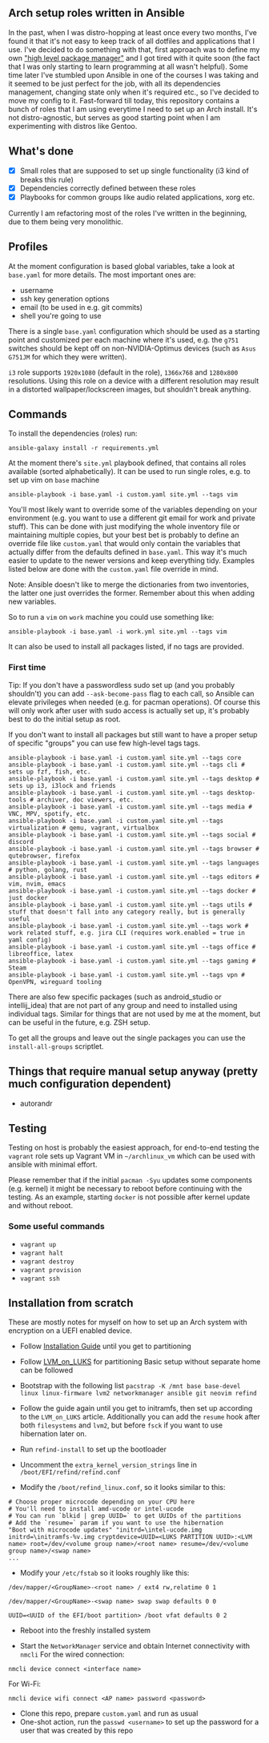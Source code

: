## Arch setup roles written in Ansible

In the past, when I was distro-hopping at least once every two months, I've found it that it's not easy to keep track of all dotfiles and applications that I use.
I've decided to do something with that, first approach was to define my own ["high level package manager"](https://github.com/dezeroku/i3_config) and I got tired with it quite soon (the fact that I was only starting to learn programming at all wasn't helpful).
Some time later I've stumbled upon Ansible in one of the courses I was taking and it seemed to be just perfect for the job, with all its dependencies management, changing state only when it's required etc., so I've decided to move my config to it.
Fast-forward till today, this repository contains a bunch of roles that I am using everytime I need to set up an Arch install.
It's not distro-agnostic, but serves as good starting point when I am experimenting with distros like Gentoo.

## What's done

- [x] Small roles that are supposed to set up single functionality (i3 kind of breaks this rule)
- [x] Dependencies correctly defined between these roles
- [x] Playbooks for common groups like audio related applications, xorg etc.

Currently I am refactoring most of the roles I've written in the beginning, due to them being very monolithic.

## Profiles

At the moment configuration is based global variables, take a look at `base.yaml` for more details. The most important ones are:

- username
- ssh key generation options
- email (to be used in e.g. git commits)
- shell you're going to use

There is a single `base.yaml` configuration which should be used as a starting point and customized per each machine where it's used, e.g. the `g751` switches should be kept off on non-NVIDIA-Optimus devices (such as `Asus G751JM` for which they were written).

`i3` role supports `1920x1080` (default in the role), `1366x768` and `1280x800` resolutions.
Using this role on a device with a different resolution may result in a distorted wallpaper/lockscreen images, but shouldn't break anything.

## Commands

To install the dependencies (roles) run:

```
ansible-galaxy install -r requirements.yml
```

At the moment there's `site.yml` playbook defined, that contains all roles available (sorted alphabetically).
It can be used to run single roles, e.g. to set up vim on `base` machine

```
ansible-playbook -i base.yaml -i custom.yaml site.yml --tags vim
```

You'll most likely want to override some of the variables depending on your environment (e.g. you want to use a different git email for work and private stuff).
This can be done with just modifying the whole inventory file or maintaining multiple copies, but your best bet is probably to define an override file like `custom.yaml`
that would only contain the variables that actually differ from the defaults defined in `base.yaml`.
This way it's much easier to update to the newer versions and keep everything tidy.
Examples listed below are done with the `custom.yaml` file override in mind.

Note: Ansible doesn't like to merge the dictionaries from two inventories, the latter one just overrides the former.
Remember about this when adding new variables.

So to run a `vim` on `work` machine you could use something like:

```
ansible-playbook -i base.yaml -i work.yml site.yml --tags vim
```

It can also be used to install all packages listed, if no tags are provided.

### First time

Tip: If you don't have a passwordless sudo set up (and you probably shouldn't) you can add `--ask-become-pass` flag to each call, so Ansible can elevate
privileges when needed (e.g. for pacman operations).
Of course this will only work after user with sudo access is actually set up, it's probably best to do the initial setup as root.

If you don't want to install all packages but still want to have a proper setup of specific "groups" you can use few high-level tags tags.

```
ansible-playbook -i base.yaml -i custom.yaml site.yml --tags core
ansible-playbook -i base.yaml -i custom.yaml site.yml --tags cli # sets up fzf, fish, etc.
ansible-playbook -i base.yaml -i custom.yaml site.yml --tags desktop # sets up i3, i3lock and friends
ansible-playbook -i base.yaml -i custom.yaml site.yml --tags desktop-tools # archiver, doc viewers, etc.
ansible-playbook -i base.yaml -i custom.yaml site.yml --tags media # VNC, MPV, spotify, etc.
ansible-playbook -i base.yaml -i custom.yaml site.yml --tags virtualization # qemu, vagrant, virtualbox
ansible-playbook -i base.yaml -i custom.yaml site.yml --tags social # discord
ansible-playbook -i base.yaml -i custom.yaml site.yml --tags browser # qutebrowser, firefox
ansible-playbook -i base.yaml -i custom.yaml site.yml --tags languages # python, golang, rust
ansible-playbook -i base.yaml -i custom.yaml site.yml --tags editors # vim, nvim, emacs
ansible-playbook -i base.yaml -i custom.yaml site.yml --tags docker # just docker
ansible-playbook -i base.yaml -i custom.yaml site.yml --tags utils # stuff that doesn't fall into any category really, but is generally useful
ansible-playbook -i base.yaml -i custom.yaml site.yml --tags work # work related stuff, e.g. jira CLI (requires work.enabled = true in yaml config)
ansible-playbook -i base.yaml -i custom.yaml site.yml --tags office # libreoffice, latex
ansible-playbook -i base.yaml -i custom.yaml site.yml --tags gaming # Steam
ansible-playbook -i base.yaml -i custom.yaml site.yml --tags vpn # OpenVPN, wireguard tooling
```

There are also few specific packages (such as android_studio or intellij_idea) that are not part of any group and need to installed using individual tags.
Similar for things that are not used by me at the moment, but can be useful in the future, e.g. ZSH setup.

To get all the groups and leave out the single packages you can use the `install-all-groups` scriptlet.

## Things that require manual setup anyway (pretty much configuration dependent)

- autorandr

## Testing

Testing on host is probably the easiest approach, for end-to-end testing the `vagrant` role sets up Vagrant VM in `~/archlinux_vm` which can be used with ansible with minimal effort.

Please remember that if the initial `pacman -Syu` updates some components (e.g. kernel) it might be necessary to reboot before continuing with the testing.
As an example, starting `docker` is not possible after kernel update and without reboot.

### Some useful commands

- `vagrant up`
- `vagrant halt`
- `vagrant destroy`
- `vagrant provision`
- `vagrant ssh`

## Installation from scratch

These are mostly notes for myself on how to set up an Arch system with encryption on a UEFI enabled device.

- Follow [Installation Guide](https://wiki.archlinux.org/title/installation_guide) until you get to partitioning
- Follow [LVM_on_LUKS](https://wiki.archlinux.org/title/dm-crypt/Encrypting_an_entire_system#LVM_on_LUKS) for partitioning
  Basic setup without separate home can be followed

- Bootstrap with the following list `pacstrap -K /mnt base base-devel linux linux-firmware lvm2 networkmanager ansible git neovim refind`

- Follow the guide again until you get to initramfs, then set up according to the `LVM_on_LUKS` article. Additionally you can add the `resume` hook after both `filesystems` and `lvm2`, but before `fsck` if you want to use hibernation later on.

- Run `refind-install` to set up the bootloader
- Uncomment the `extra_kernel_version_strings` line in `/boot/EFI/refind/refind.conf`

- Modify the `/boot/refind_linux.conf`, so it looks similar to this:

```
# Choose proper microcode depending on your CPU here
# You'll need to install amd-ucode or intel-ucode
# You can run `blkid | grep UUID=` to get UUIDs of the partitions
# Add the `resume=` param if you want to use the hibernation
"Boot with microcode updates" "initrd=\intel-ucode.img initrd=\initramfs-%v.img cryptdevice=UUID=<LUKS PARTITION UUID>:<LVM name> root=/dev/<volume group name>/<root name> resume=/dev/<volume group name>/<swap name>
...
```

- Modify your `/etc/fstab` so it looks roughly like this:

```
/dev/mapper/<GroupName>-<root name> / ext4 rw,relatime 0 1

/dev/mapper/<GroupName>-<swap name> swap swap defaults 0 0

UUID=<UUID of the EFI/boot partition> /boot vfat defaults 0 2
```

- Reboot into the freshly installed system

- Start the `NetworkManager` service and obtain Internet connectivity with `nmcli`
  For the wired connection:

```
nmcli device connect <interface name>
```

For Wi-Fi:

```
nmcli device wifi connect <AP name> password <password>
```

- Clone this repo, prepare `custom.yaml` and run as usual
- One-shot action, run the `passwd <username>` to set up the password for a user that was created by this repo

